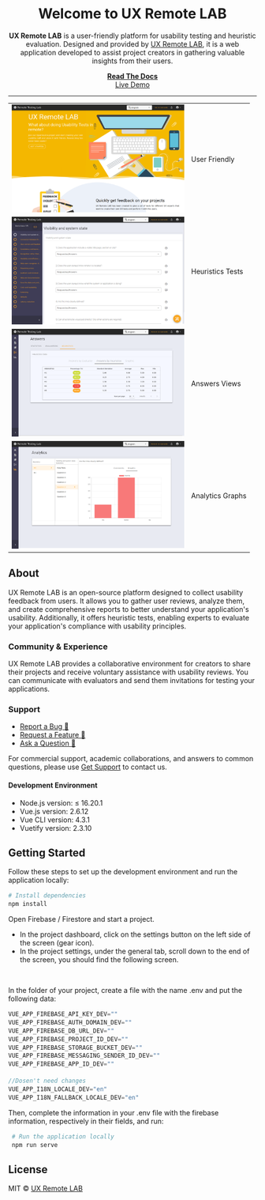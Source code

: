 <div align="center">
  <h1>Welcome to UX Remote LAB</h1>
  <p><strong>UX Remote LAB</strong> is a user-friendly platform for usability testing and heuristic evaluation. Designed and provided by <a href="https://retlab-dev.firebaseapp.com/">UX Remote LAB</a>, it is a web application developed to assist project creators in gathering valuable insights from their users.</p>
</div>

<div align="center">
  <a href="https://retlab-dev.firebaseapp.com/"><strong>Read The Docs</strong></a>
</div>
<div align="center">
  <a href="https://retlab-dev.firebaseapp.com/">Live Demo</a>
</div>

<hr />
<div>
  <table >
    <tr>
      <td><img src="public/HomePic.png" alt="User Friendly" width="350"/></td>
      <td>User Friendly</td>
    </tr>
    <tr>
      <td><img src="public/TestPic.png" alt="Heuristics Tests" width="350"/></td>
      <td>Heuristics Tests</td>
    </tr>
    <tr>
      <td><img src="public/AnswersPic.png" alt="Answers Views" width="350"/></td>
      <td>Answers Views</td>
    </tr>
    <tr>
      <td><img src="public/AnalyticsPic.png" alt="Analytics Graphs" width="350"/></td>
      <td>Analytics Graphs</td>
    </tr>
  </table>
</div>

## About

UX Remote LAB is an open-source platform designed to collect usability feedback from users. It allows you to gather user reviews, analyze them, and create comprehensive reports to better understand your application's usability. Additionally, it offers heuristic tests, enabling experts to evaluate your application's compliance with usability principles.

### Community & Experience

UX Remote LAB provides a collaborative environment for creators to share their projects and receive voluntary assistance with usability reviews. You can communicate with evaluators and send them invitations for testing your applications.

### Support

- [Report a Bug 🐛](https://github.com/uramakilab/remote-usability-lab/issues/new)
- [Request a Feature 🚀](https://github.com/uramakilab/remote-usability-lab/issues/new)
- [Ask a Question 🤗](https://github.com/uramakilab/remote-usability-lab/discussions)

For commercial support, academic collaborations, and answers to common questions, please use [Get Support]() to contact us.
#### Development Environment

- Node.js version: ≤ 16.20.1
- Vue.js version: 2.6.12
- Vue CLI version: 4.3.1
- Vuetify version: 2.3.10

## Getting Started

Follow these steps to set up the development environment and run the application locally:

   ```bash
   # Install dependencies
   npm install
   ```
 Open Firebase / Firestore and start a project.

  - In the project dashboard, click on the settings button on the left side of the screen (gear icon).
  - In the project settings, under the general tab, scroll down to the end of the screen, you should find the following screen. 
<div>
  <img src="" alt="" />
</div> 

In the folder of your project, create a file with the name .env and put the following data:

  ```javascript
  VUE_APP_FIREBASE_API_KEY_DEV=""
  VUE_APP_FIREBASE_AUTH_DOMAIN_DEV=""
  VUE_APP_FIREBASE_DB_URL_DEV=""
  VUE_APP_FIREBASE_PROJECT_ID_DEV=""
  VUE_APP_FIREBASE_STORAGE_BUCKET_DEV=""
  VUE_APP_FIREBASE_MESSAGING_SENDER_ID_DEV=""
  VUE_APP_FIREBASE_APP_ID_DEV=""

  //Dosen't need changes
  VUE_APP_I18N_LOCALE_DEV="en"
  VUE_APP_I18N_FALLBACK_LOCALE_DEV="en"
  ```
Then, complete the information in your .env file with the firebase information, respectively in their fields, and run:

  ```bash
   # Run the application locally
   npm run serve
   ```

## License

MIT © [UX Remote LAB](https://github.com/uramakilab/remote-usability-lab)

